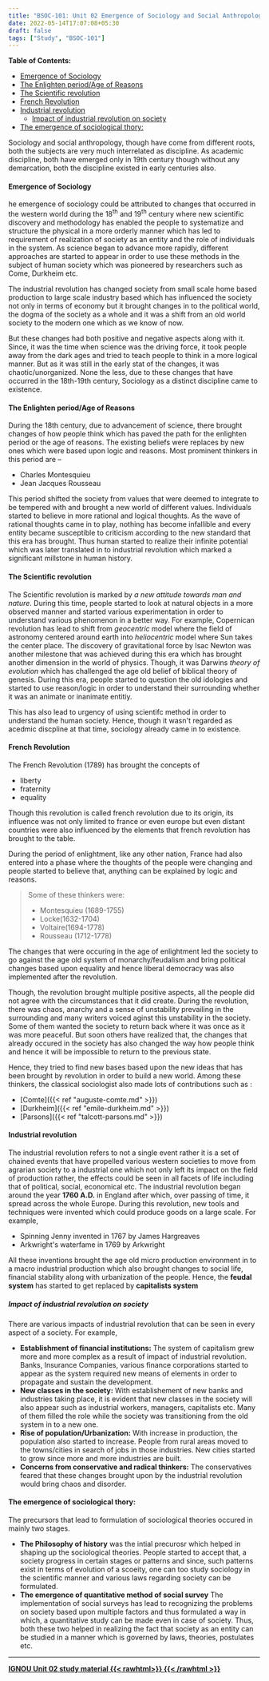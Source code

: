 ```yaml
---
title: "BSOC-101: Unit 02 Emergence of Sociology and Social Anthropology"
date: 2022-05-14T17:07:08+05:30
draft: false
tags: ["Study", "BSOC-101"]
---
```


**Table of Contents:**
- [Emergence of Sociology](#emergence-of-sociology)
- [The Enlighten period/Age of Reasons](#the-enlighten-periodage-of-reasons)
- [The Scientific revolution](#the-scientific-revolution)
- [French Revolution](#french-revolution)
- [Industrial revolution](#industrial-revolution)
  - [Impact of industrial revolution on society](#impact-of-industrial-revolution-on-society)
- [The emergence of sociological thory:](#the-emergence-of-sociological-thory)

Sociology and social anthropology, though have come from different roots, both the subjects are very much interrelated as discipline. As academic discipline, both have emerged only in 19th century though without any demarcation, both the discipline existed in early centuries also. 

#### Emergence of Sociology

he emergence of sociology could be attributed to changes that occurred in the western world during the 18<sup>th</sup> and 19<sup>th</sup> century where new scientific discovery and methodology has enabled the people to systematize and structure the physical in a more orderly manner which has led to requirement of realization of society as an entity and the role of individuals in the system. As science began to advance more rapidly, different approaches are started to appear in order to use these methods in the subject of human society which was pioneered by researchers such as Come, Durkheim etc. 

The industrial revolution has changed society from small scale home based production to large scale industry based which has influenced the society not only in terms of economy but it brought changes in to the political world, the dogma of the society as a whole and it was a shift from an old world society to the modern one which as we know of now. 

But these changes had both positive and negative aspects along with it. Since, it was the time when science was the driving force, it took people away from the dark ages and tried to teach people to think in a more logical manner. But as it was still in the early stat of the changes, it was chaotic/unorganized. None the less, due to these changes that have occurred in the 18th-19th century, Sociology as a distinct discipline came to existence. 

#### The Enlighten period/Age of Reasons

During the 18th century, due to advancement of science, there brought changes of how people think which has paved the path for the enlighten period or the age of reasons. The existing beliefs were replaces by new ones which were based upon logic and reasons. Most prominent thinkers in this period are – 

- Charles Montesquieu
- Jean Jacques Rousseau

This period shifted the society from values that were deemed to integrate to be tempered with and brought a new world of different values. Individuals started to believe in more rational and logical thoughts. As the wave of rational thoughts came in to play, nothing has become infallible and every entity became susceptible to criticism according to the new standard that this era has brought. Thus human started to realize their infinite potential which was later translated in to industrial revolution which marked a significant millstone in human history. 

#### The Scientific revolution

The Scientific revolution is marked by *a new attitude towards man and nature*. During this time, people started to look at natural objects in a more observed manner and started various experimentation in order to understand various phenomenon in a better way. For example, Copernican revolution has lead to shift from *geocentric* model where the field of astronomy centered around earth into *heliocentric* model where Sun takes the center place. The discovery of gravitational force by Isac Newton was another milestone that was achieved during this era which has brought another dimension in the world of physics. Though, it was Darwins *theory of evolution* which has challenged the age old belief of biblical theory of genesis. During this era, people started to question the old idologies and started to use reason/logic in order to understand their surrounding whether it was an animate or inanimate entitiy. 

This has also lead to urgency of using scientifc method in order to understand the human society. Hence, though it wasn't regarded as acedmic discpline at that time, sociology already came in to existence. 

#### French Revolution

The French Revolution (1789) has brought the concepts of 

- liberty
- fraternity
- equality

Though this revolution is called french revolution due to its origin, its influence was not only limited to france or even europe but even distant countries were also influenced by the elements that french revolution has brought to the table. 

During the period of enlightment, like any other nation, France had also entered into a phase where the thoughts of the people were changing and people started to believe that, anything can be explained by logic and reasons. 

> Some of these thinkers were: 
> - Montesquieu (1689-1755)
> - Locke(1632-1704)
> - Voltaire(1694-1778)
> - Rousseau (1712-1778)

The changes that were occuring in the age of enlightment led the society to go against the age old system of monarchy/feudalism and bring political changes based upon equality and hence liberal democracy was also implemented after the revolution. 

Though, the revolution brought multiple positive aspects, all the people did not agree with the circumstances that it did create. During the revolution, there was chaos, anarchy and a sense of unstability prevailing in the surrounding and many writers voiced aginst this unstability in the society. Some of them wanted the society to return back where it was once as it was more peaceful. But soon others have realized that, the changes that already occured in the society has also changed the way how people think and hence it will be impossible to return to the previous state. 

Hence, they tried to find new bases based upon the new ideas that has been brought by revolution in order to build a new world. Among these thinkers, the classical sociologist also made lots of contributions such as : 

- [Comte]({{< ref "auguste-comte.md" >}})
- [Durkheim]({{< ref "emile-durkheim.md" >}})
- [Parsons]({{< ref "talcott-parsons.md" >}})

#### Industrial revolution

The industrial revolution refers to not a single event rather it is a set of chained events that have propelled various western societies to move from agrarian society to a industrial one which not only left its impact on the field of production rather, the effects could be seen in all facets of life including that of political, social, economical etc. The industrial revolution began around the year **1760 A.D.** in England after which, over passing of time, it spread across the whole Europe. During this revolution, new tools and techniques were invented which could produce goods on a large scale. For example, 

- Spinning Jenny invented in 1767 by James Hargreaves
- Arkwright's waterfame in 1769 by Arkwright 

All these inventions brought the age old micro production environment in to a macro industrial production which also brought changes to social life, financial stability along with urbanization of the people. Hence, the **feudal system** has started to get replaced by **capitalists system**

##### Impact of industrial revolution on society

There are various impacts of industrial revolution that can be seen in every aspect of a society. For example, 

- **Establishment of financial institutions:** The system of capitalism grew more and more complex as a result of impact of industrial revolution. Banks, Insurance Companies, various finance corporations started to appear as the system required new means of elements in order to propagate and sustain the development. 
- **New classes in the society:** With establishement of new banks and industries taking place, it is evident that new classes in the society will also appear such as industrial workers, managers, capitalists etc. Many of them filled the role while the society was transitioning from the old system in to a new one. 
- **Rise of population/Urbanization:** With increase in production, the population also started to increase. People from rural areas moved to the towns/cities in search of jobs in those industries. New cities started to grow since more and more industries are built. 
- **Concerns from conservative and radical thinkers:** The conservatives feared that these changes brought upon by the industrial revolution would bring chaos and disorder. 

#### The emergence of sociological thory:

The precursors that lead to formulation of sociological theories occured in mainly two stages. 

- **The Philosophy of history** was the intial precurosr which helped in shaping up the sociological theories. People started to accept that, a society progress in certain stages or patterns and since, such patterns exist in terms of evolution of a scoeity, one can too study sociology in the scientific manner and various laws regarding society can be formulated. 
- **The emergence of quantitative method of social survey** The implementation of social surveys has lead to recognizing the problems on society based upon multiple factors and thus formulated a way in which, a quantitative study can be made even in case of society. Thus, both these two helped in realizing the fact that society as an entity can be studied in a manner which is governed by laws, theories, postulates etc. 

----

[**IGNOU Unit 02 study material {{< rawhtml>}}
<ion-icon name="download-outline"></ion-icon>
{{< /rawhtml >}}**](https://drive.google.com/file/d/1LnC05T-AHMCWPHgrDPh5DuwSrKNpmPIE/view?usp=sharing)





